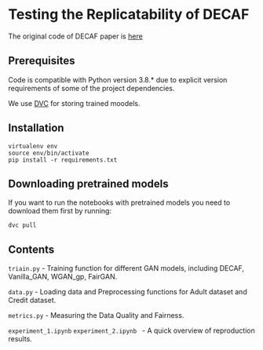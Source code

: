 # Testing the Replicatability of DECAF
The original code of DECAF paper is [here]( https://github.com/vanderschaarlab/DECAF)

## Prerequisites

Code is compatible with Python version 3.8.* due to explicit version requirements of some of the project dependencies.

We use [DVC](https://dvc.org/) for storing trained moodels.

## Installation

```
virtualenv env
source env/bin/activate
pip install -r requirements.txt
```

## Downloading pretrained models

If you want to run the notebooks with pretrained models you need to download them first by running:

```
dvc pull
```

## Contents

`triain.py` - Training function for different GAN models, including DECAF, Vanilla_GAN, WGAN_gp, FairGAN.

`data.py` - Loading data and Preprocessing functions for Adult dataset and Credit dataset.

`metrics.py` - Measuring the Data Quality and Fairness.

`experiment_1.ipynb` `experiment_2.ipynb ` - A quick overview of reproduction results.
